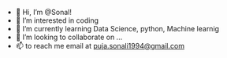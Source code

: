 - 👋 Hi, I’m @Sonal!
- 👀 I’m interested in coding
- 🌱 I’m currently learning Data Science, python, Machine learnig
- 💞️ I’m looking to collaborate on ...
- 📫 to reach me email at puja.sonali1994@gmail.com

<!---
Sonariya/Sonariya is a ✨ special ✨ repository because its `README.md` (this file) appears on your GitHub profile.
You can click the Preview link to take a look at your changes.
--->
